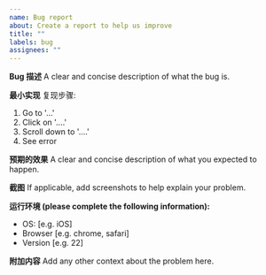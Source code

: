 ```yaml
---
name: Bug report
about: Create a report to help us improve
title: ""
labels: bug
assignees: ""
---
```


**Bug 描述**
A clear and concise description of what the bug is.

**最小实现**
复现步骤:

1. Go to '...'
2. Click on '....'
3. Scroll down to '....'
4. See error

**预期的效果**
A clear and concise description of what you expected to happen.

**截图**
If applicable, add screenshots to help explain your problem.

**运行环境 (please complete the following information):**

- OS: [e.g. iOS]
- Browser [e.g. chrome, safari]
- Version [e.g. 22]

**附加内容**
Add any other context about the problem here.
